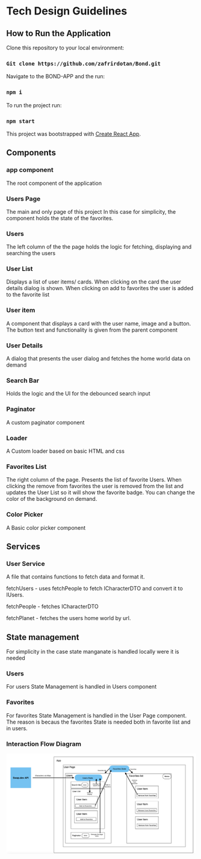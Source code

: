 # Tech Design Guidelines

## How to Run the Application

Clone this repository to your local environment:

### `Git clone https://github.com/zafrirdotan/Bond.git`

Navigate to the BOND-APP and the run:

### `npm i`

To run the project run:

### `npm start`

This project was bootstrapped with [Create React App](https://github.com/facebook/create-react-app).

## Components

### app component

The root component of the application

### Users Page

The main and only page of this project
In this case for simplicity, the component holds the state of the favorites.

### Users

The left column of the the page holds the logic for fetching, displaying and searching the users

### User List

Displays a list of user items/ cards.
When clicking on the card the user details dialog is shown.
When clicking on add to favorites the user is added to the favorite list

### User item

A component that displays a card with the user name, image and a button.
The button text and functionality is given from the parent component

### User Details

A dialog that presents the user dialog and fetches the home world data on demand

### Search Bar

Holds the logic and the UI for the debounced search input

### Paginator

A custom paginator component

### Loader

A Custom loader based on basic HTML and css

### Favorites List

The right column of the page. Presents the list of favorite Users.
When clicking the remove from favorites the user is removed from the list and updates the User List so it will show the favorite badge.
You can change the color of the background on demand.

### Color Picker

A Basic color picker component

## Services

### User Service

A file that contains functions to fetch data and format it.

fetchUsers - uses fetchPeople to fetch ICharacterDTO and convert it to IUsers.

fetchPeople - fetches ICharacterDTO

fetchPlanet - fetches the users home world by url.

## State management

For simplicity in the case state manganate is handled locally were it is needed

### Users

For users State Management is handled in Users component

### Favorites

For favorites State Management is handled in the User Page component.
The reason is becaus the favorites State is needed both in favorite list and in users.

### Interaction Flow Diagram

![Interaction Flow Diagram](./app-diagram.png)
